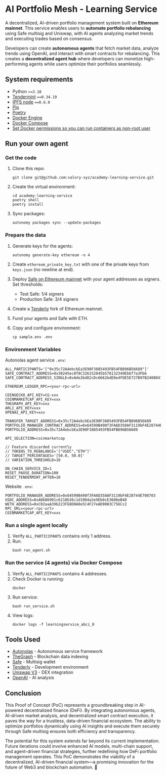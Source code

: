 # AI Portfolio Mesh - Learning Service

A decentralized, AI-driven portfolio management system built on **Ethereum mainnet**. This service enables users to **automate portfolio rebalancing** using Safe multisig and Uniswap, with AI agents analyzing market trends and executing trades based on consensus.

Developers can create **autonomous agents** that fetch market data, analyze trends using OpenAI, and interact with smart contracts for rebalancing. This creates a **decentralized agent hub** where developers can monetize high-performing agents while users optimize their portfolios seamlessly.

## System requirements

- Python `>=3.10`
- [Tendermint](https://docs.tendermint.com/v0.34/introduction/install.html) `==0.34.19`
- [IPFS node](https://docs.ipfs.io/install/command-line/#official-distributions) `==0.6.0`
- [Pip](https://pip.pypa.io/en/stable/installation/)
- [Poetry](https://python-poetry.org/)
- [Docker Engine](https://docs.docker.com/engine/install/)
- [Docker Compose](https://docs.docker.com/compose/install/)
- [Set Docker permissions so you can run containers as non-root user](https://docs.docker.com/engine/install/linux-postinstall/)

## Run your own agent

### Get the code

1. Clone this repo:
    ```
    git clone git@github.com:valory-xyz/academy-learning-service.git
    ```

2. Create the virtual environment:
    ```
    cd academy-learning-service
    poetry shell
    poetry install
    ```

3. Sync packages:
    ```
    autonomy packages sync --update-packages
    ```

### Prepare the data

1. Generate keys for the agents:
    ```
    autonomy generate-key ethereum -n 4
    ```

2. Create `ethereum_private_key.txt` with one of the private keys from `keys.json` (no newline at end).

3. Deploy [Safe on Ethereum mainnet](https://app.safe.global/welcome) with your agent addresses as signers. Set thresholds:
   - Test Safe: 1/4 signers
   - Production Safe: 3/4 signers

4. Create a [Tenderly](https://tenderly.co/) fork of Ethereum mainnet.

5. Fund your agents and Safe with ETH.

6. Copy and configure environment:
    ```
    cp sample.env .env
    ```

### Environment Variables

Autonolas agent service `.env`:
```
ALL_PARTICIPANTS='["0x35c72A4ebcbEa3E90F3885493FB54FB896B56689"]'
SAFE_CONTRACT_ADDRESS=0x38245ec8f8C326152045b578132349Ebbf7a3Fb6
SAFE_CONTRACT_ADDRESS_SINGLE=0xAde2bd82cDc6662bdE8e4FDE5E727B97B2408047

ETHEREUM_LEDGER_RPC=<your-rpc-url>

COINGECKO_API_KEY=CG-xxx
COINMARKETCAP_API_KEY=xxx
THEGRAPH_API_KEY=xxx
ARLI_API_KEY=xxx
OPENAI_API_KEY=xxx

TRANSFER_TARGET_ADDRESS=0x35c72A4ebcbEa3E90F3885493FB54FB896B56689
PORTFOLIO_MANAGER_CONTRACT_ADDRESS=0x64599B490f3FA6D358AF3119bF4E28744E708703
PORTFOLIO_ADDRESS=0x35c72A4ebcbEa3E90F3885493FB54FB896B56689

API_SELECTION=coinmarketcap

// Feature discarded currently
// TOKENS_TO_REBALANCE='["USDC","ETH"]'
// TARGET_PERCENTAGES='[50.0, 50.0]'
// VARIATION_THRESHOLD=10

ON_CHAIN_SERVICE_ID=1
RESET_PAUSE_DURATION=100
RESET_TENDERMINT_AFTER=10
```

Website `.env`:
```
PORTFOLIO_MANAGER_ADDRESS=0x64599B490f3FA6D358AF3119bF4E28744E708703
USDC_ADDRESS=0xA0b86991c6218b36c1d19D4a2e9Eb0cE3606eB48
WETH_ADDRESS=0xC02aaA39b223FE8D0A0e5C4F27eAD9083C756Cc2
RPC_URL=<your-rpc-url>
COINMARKETCAP_API_KEY=xxx
```

### Run a single agent locally

1. Verify `ALL_PARTICIPANTS` contains only 1 address.
2. Run:
    ```
    bash run_agent.sh
    ```

### Run the service (4 agents) via Docker Compose

1. Verify `ALL_PARTICIPANTS` contains 4 addresses.
2. Check Docker is running:
    ```
    docker
    ```
3. Run service:
    ```
    bash run_service.sh
    ```
4. View logs:
    ```
    docker logs -f learningservice_abci_0
    ```

## Tools Used

- [Autonolas](https://olas.network/) - Autonomous service framework
- [TheGraph](https://thegraph.com/explorer/subgraphs/5zvR82QoaXYFyDEKLZ9t6v9adgnptxYpKpSbxtgVENFV?view=Query&chain=arbitrum-one) - Blockchain data indexing
- [Safe](https://app.safe.global/transactions/queue?safe=eth:0xAde2bd82cDc6662bdE8e4FDE5E727B97B2408047) - Multisig wallet
- [Tenderly](https://virtual.mainnet.rpc.tenderly.co/0f21f795-ccb6-4dd7-98be-5b42b2540a64) - Development environment
- [Uniswap V3](https://docs.uniswap.org/contracts/v3/reference/deployments/) - DEX integration
- [OpenAI](https://openai.com/) - AI analysis


## Conclusion

This Proof of Concept (PoC) represents a groundbreaking step in AI-powered decentralized finance (DeFi). By integrating autonomous agents, AI-driven market analysis, and decentralized smart contract execution, it paves the way for a trustless, data-driven financial ecosystem. The ability to optimize portfolios dynamically using AI insights and execute them securely through Safe multisig ensures both efficiency and transparency.

The potential for this system extends far beyond its current implementation. Future iterations could involve enhanced AI models, multi-chain support, and agent-driven financial strategies, further redefining how DeFi portfolio management operates. This PoC demonstrates the viability of a decentralized, AI-driven financial system—a promising innovation for the future of Web3 and blockchain automation. 🚀